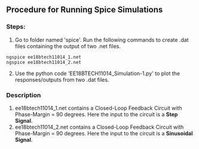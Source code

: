 ## Procedure for Running Spice Simulations
### Steps:
1. Go to folder named 'spice'. Run the following commands to create .dat files containing the output of two .net files.
```
ngspice ee18btech11014_1.net
ngspice ee18btech11014_2.net
```
2. Use the python code 'EE18BTECH11014_Simulation-1.py' to plot the responses/outputs from two .dat files.

### Description
1. ee18btech11014_1.net contains a Closed-Loop Feedback Circuit with Phase-Margin = 90 degrees. Here the input to the circuit is a **Step Signal**.
2. ee18btech11014_2.net contains a Closed-Loop Feedback Circuit with Phase-Margin = 90 degrees. Here the input to the circuit is a **Sinusoidal Signal**.
